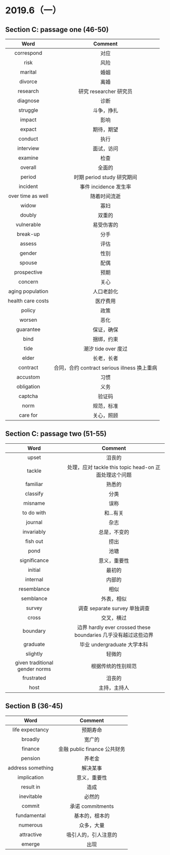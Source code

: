 # 2019.6（一）

## Section C: passage one (46-50)

| Word              | Comment                                      |
| :---:             | :---:                                        |
| correspond        | 对应                                         |
| risk              | 风险                                         |
| marital           | 婚姻                                         |
| divorce           | 离婚                                         |
| research          | 研究 researcher 研究员                       |
| diagnose          | 诊断                                         |
| struggle          | 斗争，挣扎                                   |
| impact            | 影响                                         |
| expact            | 期待，期望                                   |
| conduct           | 执行                                         |
| interview         | 面试，访问                                   |
| examine           | 检查                                         |
| overall           | 全面的                                       |
| period            | 时期 period study 研究期间                   |
| incident          | 事件 incidence 发生率                        |
| over time as well | 随着时间流逝                                 |
| widow             | 寡妇                                         |
| doubly            | 双重的                                       |
| vulnerable        | 易受伤害的                                   |
| break-up          | 分手                                         |
| assess            | 评估                                         |
| gender            | 性别                                         |
| spouse            | 配偶                                         |
| prospective       | 预期                                         |
| concern           | 关心                                         |
| aging population  | 人口老龄化                                   |
| health care costs | 医疗费用                                     |
| policy            | 政策                                         |
| worsen            | 恶化                                         |
| guarantee         | 保证，确保                                   |
| bind              | 捆绑，约束                                   |
| tide              | 潮汐 tide over 度过                          |
| elder             | 长老，长者                                   |
| contract          | 合同，合约 contract serious illness 换上重病 |
| accustom          | 习惯                                         |
| obligation        | 义务                                         |
| captcha           | 验证码                                       |
| norm              | 规范，标准                                   |
| care for          | 关心，照顾                                   |

## Section C: passage two (51-55)

| Word                           | Comment                                                        |
| :---:                          | :---:                                                          |
| upset                          | 沮丧的                                                         |
| tackle                         | 处理，应对 tackle this topic head-on 正面处理这个问题          |
| familiar                       | 熟悉的                                                         |
| classify                       | 分类                                                           |
| misname                        | 误称                                                           |
| to do with                     | 和...有关                                                      |
| journal                        | 杂志                                                           |
| invariably                     | 总是，不变的                                                   |
| fish out                       | 捞出                                                           |
| pond                           | 池塘                                                           |
| significance                   | 意义，重要性                                                   |
| initial                        | 最初的                                                         |
| internal                       | 内部的                                                         |
| resemblance                    | 相似                                                           |
| semblance                      | 外表，相似                                                     |
| survey                         | 调查 separate survey 单独调查                                  |
| cross                          | 交叉，横过                                                     |
| boundary                       | 边界 hardly ever crossed these boundaries 几乎没有越过这些边界 |
| graduate                       | 毕业 undergraduate 大学本科                                    |
| slightly                       | 轻微的                                                         |
| given traditional gender norms | 根据传统的性别规范                                             |
| frustrated                     | 沮丧的                                                         |
| host                           | 主持，主持人                                                   |

## Section B (36-45)

| Word              | Comment                      |
| :---:             | :---:                        |
| life expectancy   | 预期寿命                     |
| broadly           | 宽广的                       |
| finance           | 金融 public finance 公共财务 |
| pension           | 养老金                       |
| address something | 解决某事                     |
| implication       | 意义，重要性                 |
| result in         | 造成                         |
| inevitable        | 必然的                       |
| commit            | 承诺 commitments             |
| fundamental       | 基本的，根本的               |
| numerous          | 众多，大量                   |
| attractive        | 吸引人的，引人注意的         |
| emerge            | 出现                         |
